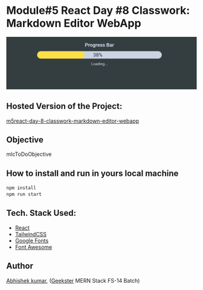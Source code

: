 # Module#5 React Day #8 Classwork: Markdown Editor WebApp
![](thumbnail.png)

## Hosted Version of the Project:
[m5react-day-8-classwork-markdown-editor-webapp](https://m5react-day-8-classwork-markdown-editor-webapp.vercel.app/)

## Objective
mlcToDoObjective


## How to install and run in yours local machine
```bash
npm install
npm run start
```

## Tech. Stack Used:
+ [React](https://react.dev/)
+ [TailwindCSS](https://tailwindcss.com/)
+ [Google Fonts](https://fonts.google.com/)
+ [Font Awesome](https://fontawesome.com/icons/)

## Author
[Abhishek kumar](https://www.linkedin.com/in/alex21c/), ([Geekster](https://geekster.in/) MERN Stack FS-14 Batch)


